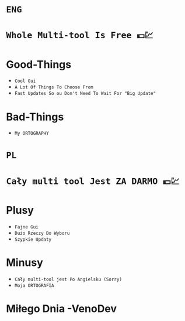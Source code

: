 # `ENG`
# `Whole Multi-tool Is Free 💵💹`

# Good-Things
- `Cool Gui`
- `A Lot Of Things To Choose From`
- `Fast Updates So ou Don't Need To Wait For "Big Update"`
# Bad-Things
- `My ORTOGRAPHY`

# `PL`
# `Cały multi tool Jest ZA DARMO 💵💹`


# Plusy 
- `Fajne Gui`
- `Dużo Rzeczy Do Wyboru`
- `Szypkie Updaty`

# Minusy 
- `Cały multi-tool jest Po Angielsku (Sorry)`
- `Moja ORTOGRAFIA`


# Miłego Dnia -VenoDev

